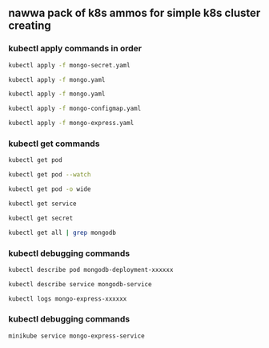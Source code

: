 
<!-- GETTING STARTED -->
## nawwa pack of k8s ammos for simple k8s cluster creating


### kubectl apply commands in order

```sh
kubectl apply -f mongo-secret.yaml
 ```
```sh
kubectl apply -f mongo.yaml
```
```sh
kubectl apply -f mongo.yaml
```
```sh
kubectl apply -f mongo-configmap.yaml 
```
```sh
kubectl apply -f mongo-express.yaml
```

### kubectl get commands
```sh
kubectl get pod
```
```sh
kubectl get pod --watch
```
```sh
kubectl get pod -o wide
```
```sh
kubectl get service
```
```sh
kubectl get secret
```
```sh
kubectl get all | grep mongodb
```
### kubectl debugging commands
```sh
kubectl describe pod mongodb-deployment-xxxxxx
```
```sh
kubectl describe service mongodb-service
```
```sh
kubectl logs mongo-express-xxxxxx
```
### kubectl debugging commands
```sh
minikube service mongo-express-service
```
 





  
